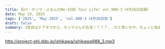```yaml
---
title: 石川・ホンマ・ぶるんのBe-SIDE Your Life! vol.988-3（4月26日収録）
date: May 19, 2025
tags: ['2025', 'May 2025', 'vol.988-3（4月26日収']
draft: false
summary: 3本目はドアタマから、ホンマさんが合流！？？？...かと思いきや、ちょっと悩ましい瞬間（チャプチャプ？）にリモート接続してしまいましたwということで一旦お引き取り頂きまして、「プロ野球・下世話トーク」を挟んだ後、22分40秒ごろから本格的にホンマさん登場です。
---
```


http://project-phi.ddo.jp/ishikawa/ishikawa988_3.mp3